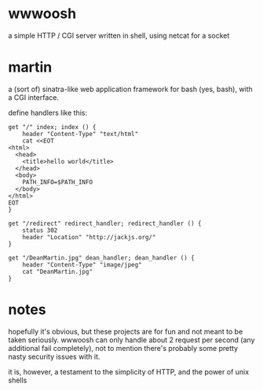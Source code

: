 wwwoosh
=======

a simple HTTP / CGI server written in shell, using netcat for a socket

martin
======

a (sort of) sinatra-like web application framework for bash (yes, bash), with a CGI interface.

define handlers like this:

```shell
get "/" index; index () {
    header "Content-Type" "text/html"
    cat <<EOT
<html>
  <head>
    <title>hello world</title>
  </head>
  <body>
    PATH_INFO=$PATH_INFO
  </body>
</html>
EOT
}

get "/redirect" redirect_handler; redirect_handler () {
    status 302
    header "Location" "http://jackjs.org/"
}

get "/DeanMartin.jpg" dean_handler; dean_handler () {
    header "Content-Type" "image/jpeg"
    cat "DeanMartin.jpg"
}
```

notes
=====

hopefully it's obvious, but these projects are for fun and not meant to be taken seriously. wwwoosh can only handle about 2 request per second (any additional fail completely), not to mention there's probably some pretty nasty security issues with it.

it is, however, a testament to the simplicity of HTTP, and the power of unix shells
